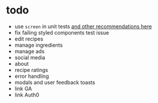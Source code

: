 # todo

- use `screen` in unit tests [and other recommendations here](https://kentcdodds.com/blog/common-mistakes-with-react-testing-library)
- fix failing styled components test issue
- edit recipes
- manage ingredients
- manage ads
- social media
- about
- recipe ratings
- error handling
- modals and user feedback toasts
- link GA
- link Auth0
